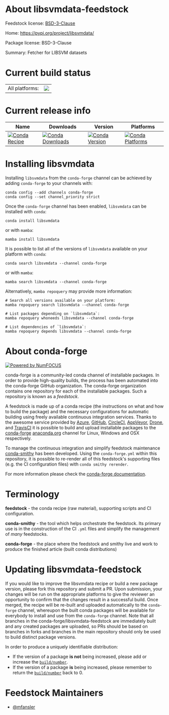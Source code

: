 About libsvmdata-feedstock
==========================

Feedstock license: [BSD-3-Clause](https://github.com/conda-forge/libsvmdata-feedstock/blob/main/LICENSE.txt)

Home: https://pypi.org/project/libsvmdata/

Package license: BSD-3-Clause

Summary: Fetcher for LIBSVM datasets

Current build status
====================


<table><tr><td>All platforms:</td>
    <td>
      <a href="https://dev.azure.com/conda-forge/feedstock-builds/_build/latest?definitionId=15629&branchName=main">
        <img src="https://dev.azure.com/conda-forge/feedstock-builds/_apis/build/status/libsvmdata-feedstock?branchName=main">
      </a>
    </td>
  </tr>
</table>

Current release info
====================

| Name | Downloads | Version | Platforms |
| --- | --- | --- | --- |
| [![Conda Recipe](https://img.shields.io/badge/recipe-libsvmdata-green.svg)](https://anaconda.org/conda-forge/libsvmdata) | [![Conda Downloads](https://img.shields.io/conda/dn/conda-forge/libsvmdata.svg)](https://anaconda.org/conda-forge/libsvmdata) | [![Conda Version](https://img.shields.io/conda/vn/conda-forge/libsvmdata.svg)](https://anaconda.org/conda-forge/libsvmdata) | [![Conda Platforms](https://img.shields.io/conda/pn/conda-forge/libsvmdata.svg)](https://anaconda.org/conda-forge/libsvmdata) |

Installing libsvmdata
=====================

Installing `libsvmdata` from the `conda-forge` channel can be achieved by adding `conda-forge` to your channels with:

```
conda config --add channels conda-forge
conda config --set channel_priority strict
```

Once the `conda-forge` channel has been enabled, `libsvmdata` can be installed with `conda`:

```
conda install libsvmdata
```

or with `mamba`:

```
mamba install libsvmdata
```

It is possible to list all of the versions of `libsvmdata` available on your platform with `conda`:

```
conda search libsvmdata --channel conda-forge
```

or with `mamba`:

```
mamba search libsvmdata --channel conda-forge
```

Alternatively, `mamba repoquery` may provide more information:

```
# Search all versions available on your platform:
mamba repoquery search libsvmdata --channel conda-forge

# List packages depending on `libsvmdata`:
mamba repoquery whoneeds libsvmdata --channel conda-forge

# List dependencies of `libsvmdata`:
mamba repoquery depends libsvmdata --channel conda-forge
```


About conda-forge
=================

[![Powered by
NumFOCUS](https://img.shields.io/badge/powered%20by-NumFOCUS-orange.svg?style=flat&colorA=E1523D&colorB=007D8A)](https://numfocus.org)

conda-forge is a community-led conda channel of installable packages.
In order to provide high-quality builds, the process has been automated into the
conda-forge GitHub organization. The conda-forge organization contains one repository
for each of the installable packages. Such a repository is known as a *feedstock*.

A feedstock is made up of a conda recipe (the instructions on what and how to build
the package) and the necessary configurations for automatic building using freely
available continuous integration services. Thanks to the awesome service provided by
[Azure](https://azure.microsoft.com/en-us/services/devops/), [GitHub](https://github.com/),
[CircleCI](https://circleci.com/), [AppVeyor](https://www.appveyor.com/),
[Drone](https://cloud.drone.io/welcome), and [TravisCI](https://travis-ci.com/)
it is possible to build and upload installable packages to the
[conda-forge](https://anaconda.org/conda-forge) [anaconda.org](https://anaconda.org/)
channel for Linux, Windows and OSX respectively.

To manage the continuous integration and simplify feedstock maintenance
[conda-smithy](https://github.com/conda-forge/conda-smithy) has been developed.
Using the ``conda-forge.yml`` within this repository, it is possible to re-render all of
this feedstock's supporting files (e.g. the CI configuration files) with ``conda smithy rerender``.

For more information please check the [conda-forge documentation](https://conda-forge.org/docs/).

Terminology
===========

**feedstock** - the conda recipe (raw material), supporting scripts and CI configuration.

**conda-smithy** - the tool which helps orchestrate the feedstock.
                   Its primary use is in the construction of the CI ``.yml`` files
                   and simplify the management of *many* feedstocks.

**conda-forge** - the place where the feedstock and smithy live and work to
                  produce the finished article (built conda distributions)


Updating libsvmdata-feedstock
=============================

If you would like to improve the libsvmdata recipe or build a new
package version, please fork this repository and submit a PR. Upon submission,
your changes will be run on the appropriate platforms to give the reviewer an
opportunity to confirm that the changes result in a successful build. Once
merged, the recipe will be re-built and uploaded automatically to the
`conda-forge` channel, whereupon the built conda packages will be available for
everybody to install and use from the `conda-forge` channel.
Note that all branches in the conda-forge/libsvmdata-feedstock are
immediately built and any created packages are uploaded, so PRs should be based
on branches in forks and branches in the main repository should only be used to
build distinct package versions.

In order to produce a uniquely identifiable distribution:
 * If the version of a package **is not** being increased, please add or increase
   the [``build/number``](https://docs.conda.io/projects/conda-build/en/latest/resources/define-metadata.html#build-number-and-string).
 * If the version of a package **is** being increased, please remember to return
   the [``build/number``](https://docs.conda.io/projects/conda-build/en/latest/resources/define-metadata.html#build-number-and-string)
   back to 0.

Feedstock Maintainers
=====================

* [@mfansler](https://github.com/mfansler/)

